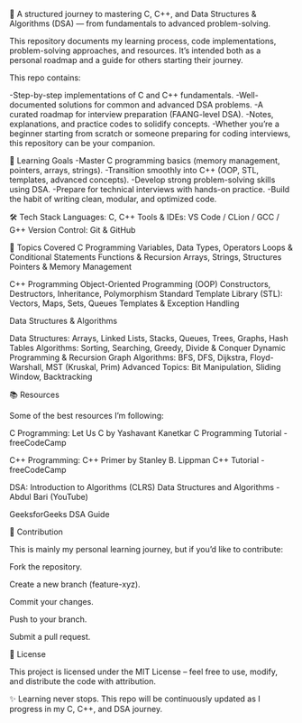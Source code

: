 🚀 A structured journey to mastering C, C++, and Data Structures & Algorithms (DSA) — from fundamentals to advanced problem-solving.

This repository documents my learning process, code implementations, problem-solving approaches, and resources. It’s intended both as a personal roadmap and a guide for others starting their journey.





This repo contains:

-Step-by-step implementations of C and C++ fundamentals.
-Well-documented solutions for common and advanced DSA problems.
-A curated roadmap for interview preparation (FAANG-level DSA).
-Notes, explanations, and practice codes to solidify concepts.
-Whether you’re a beginner starting from scratch or someone preparing for coding interviews, this repository can be your companion.

🎯 Learning Goals
-Master C programming basics (memory management, pointers, arrays, strings).
-Transition smoothly into C++ (OOP, STL, templates, advanced concepts).
-Develop strong problem-solving skills using DSA.
-Prepare for technical interviews with hands-on practice.
-Build the habit of writing clean, modular, and optimized code.


🛠 Tech Stack
Languages: C, C++
Tools & IDEs: VS Code / CLion / GCC / G++
Version Control: Git & GitHub


📘 Topics Covered
C Programming
Variables, Data Types, Operators
Loops & Conditional Statements
Functions & Recursion
Arrays, Strings, Structures
Pointers & Memory Management

C++ Programming
Object-Oriented Programming (OOP)
Constructors, Destructors, Inheritance, Polymorphism
Standard Template Library (STL): Vectors, Maps, Sets, Queues
Templates & Exception Handling

Data Structures & Algorithms

Data Structures: Arrays, Linked Lists, Stacks, Queues, Trees, Graphs, Hash Tables
Algorithms: Sorting, Searching, Greedy, Divide & Conquer
Dynamic Programming & Recursion
Graph Algorithms: BFS, DFS, Dijkstra, Floyd-Warshall, MST (Kruskal, Prim)
Advanced Topics: Bit Manipulation, Sliding Window, Backtracking

📚 Resources

Some of the best resources I’m following:

C Programming:
Let Us C by Yashavant Kanetkar
C Programming Tutorial - freeCodeCamp

C++ Programming:
C++ Primer by Stanley B. Lippman
C++ Tutorial - freeCodeCamp

DSA:
Introduction to Algorithms (CLRS)
Data Structures and Algorithms - Abdul Bari (YouTube)

GeeksforGeeks DSA Guide

🤝 Contribution

This is mainly my personal learning journey, but if you’d like to contribute:

Fork the repository.

Create a new branch (feature-xyz).

Commit your changes.

Push to your branch.

Submit a pull request.

📜 License

This project is licensed under the MIT License – feel free to use, modify, and distribute the code with attribution.

✨ Learning never stops. This repo will be continuously updated as I progress in my C, C++, and DSA journey.
